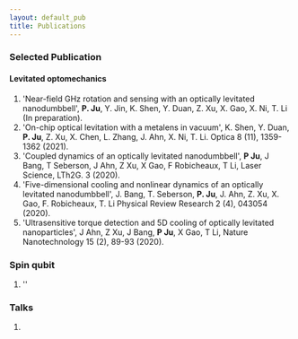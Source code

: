 ```yaml
---
layout: default_pub
title: Publications
---
```


### Selected Publication

#### Levitated optomechanics
1. 'Near-field GHz rotation and sensing with an optically levitated nanodumbbell', **P. Ju**, Y. Jin, K. Shen, Y. Duan, Z. Xu, X. Gao, X. Ni, T. Li (In preparation).
2. 'On-chip optical levitation with a metalens in vacuum', K. Shen, Y. Duan, **P. Ju**, Z. Xu, X. Chen, L. Zhang, J. Ahn, X. Ni, T. Li. Optica 8 (11), 1359-1362 (2021).
3. 'Coupled dynamics of an optically levitated nanodumbbell', **P Ju**, J Bang, T Seberson, J Ahn, Z Xu, X Gao, F Robicheaux, T Li, Laser Science, LTh2G. 3 (2020).
4. 'Five-dimensional cooling and nonlinear dynamics of an optically levitated nanodumbbell', J. Bang, T. Seberson, **P. Ju**, J. Ahn, Z. Xu, X. Gao, F. Robicheaux, T. Li
Physical Review Research 2 (4), 043054 (2020).
5. 'Ultrasensitive torque detection and 5D cooling of optically levitated nanoparticles', J Ahn, Z Xu, J Bang, **P Ju**, X Gao, T Li, Nature Nanotechnology 15 (2), 89-93 (2020).

### Spin qubit
1. ''


 

### Talks
1. 


